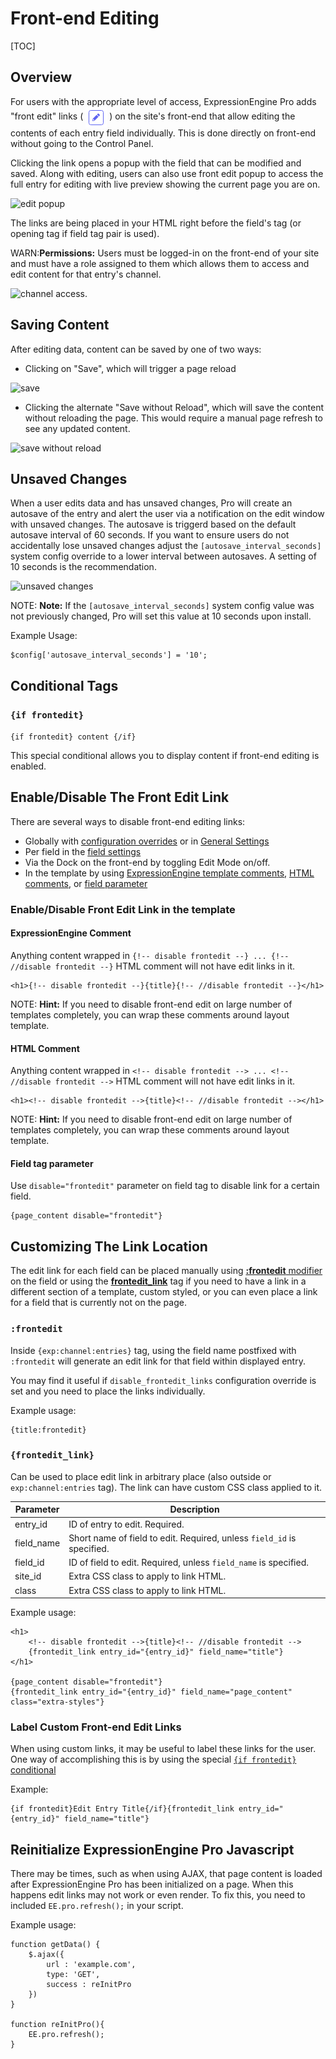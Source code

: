<!--
    This source file is part of the open source project
    ExpressionEngine User Guide (https://github.com/ExpressionEngine/ExpressionEngine-User-Guide)

    @link      https://expressionengine.com/
    @copyright Copyright (c) 2003-2021, Packet Tide, LLC (https://packettide.com)
    @license   https://expressionengine.com/license Licensed under Apache License, Version 2.0
-->

# Front-end Editing

[TOC]

## Overview 
For users with the appropriate level of access, ExpressionEngine Pro adds "front edit" links ( <img style="margin-bottom: 0px; vertical-align: middle; display:inline-block;" src="../../_images/pro_edit.png" alt="pro edit icon"> ) on the site's front-end that allow editing the contents of each entry field individually. This is done directly on front-end without going to the Control Panel.

Clicking the link opens a popup with the field that can be modified and saved. Along with editing, users can also use front edit popup to access the full entry for editing with live preview showing the current page you are on.

![edit popup](_images/ee-pro-window.png)

The links are being placed in your HTML right before the field's tag (or opening tag if field tag pair is used).

WARN:**Permissions:** Users must be logged-in on the front-end of your site and must have a role assigned to them which allows them to access and edit content for that entry's channel.

![channel access](_images/ee-role-channel-access.png).

## Saving Content
After editing data, content can be saved by one of two ways:
- Clicking on "Save", which will trigger a page reload

![save](_images/ee-pro-save.png)

- Clicking the alternate "Save without Reload", which will save the content without reloading the page. This would require a manual page refresh to see any updated content.

![save without reload](_images/ee-pro-save-reload.png)

## Unsaved Changes
When a user edits data and has unsaved changes, Pro will create an autosave of the entry and alert the user via a notification on the edit window with unsaved changes. The autosave is triggerd based on the default autosave interval of 60 seconds. If you want to ensure users do not accidentally lose unsaved changes adjust the `[autosave_interval_seconds]` system config override to a lower interval between autosaves. A setting of 10 seconds is the recommendation.

![unsaved changes](_images/pro_unsaved_changes.png)

NOTE: **Note:** If the `[autosave_interval_seconds]` system config value was not previously changed, Pro will set this value at 10 seconds upon install.

Example Usage:

```
$config['autosave_interval_seconds'] = '10'; 
```
## Conditional Tags

### `{if frontedit}`

```{if frontedit} content {/if}```

This special conditional allows you to display content if front-end editing is enabled.


## Enable/Disable The Front Edit Link

There are several ways to disable front-end editing links:
 - Globally with [configuration overrides](/general/system-configuration-overrides.html#enable_frontedit_links) or in [General Settings](/control-panel/settings/front-end-editing.md#enable-automatic-front-end-editing-links)
 - Per field in the [field settings](control-panel/field-manager/field-manager-settings.md)
 - Via the Dock on the front-end by toggling Edit Mode on/off.
 - In the template by using [ExpressionEngine template comments](#expressionengine-comment), [HTML comments](#html-comment), or [field parameter](#field-tag-parameter)

### Enable/Disable Front Edit Link in the template

#### ExpressionEngine Comment

Anything content wrapped in `{!-- disable frontedit --} ... {!-- //disable frontedit --}` HTML comment will not have edit links in it.

    <h1>{!-- disable frontedit --}{title}{!-- //disable frontedit --}</h1>

NOTE: **Hint:** If you need to disable front-end edit on large number of templates completely, you can wrap these comments around layout template.


#### HTML Comment

Anything content wrapped in `<!-- disable frontedit --> ... <!-- //disable frontedit -->` HTML comment will not have edit links in it.

    <h1><!-- disable frontedit -->{title}<!-- //disable frontedit --></h1>

NOTE: **Hint:** If you need to disable front-end edit on large number of templates completely, you can wrap these comments around layout template.

#### Field tag parameter
Use `disable="frontedit"` parameter on field tag to disable link for a certain field.

    {page_content disable="frontedit"}

## Customizing The Link Location

The edit link for each field can be placed manually using [**:frontedit** modifier](#frontedit) on the field or using the [**frontedit_link**](#frontedit_link) tag if you need to have a link in a different section of a template, custom styled, or you can even place a link for a field that is currently not on the page.

### `:frontedit`

Inside `{exp:channel:entries}` tag, using the field name postfixed with `:frontedit` will generate an edit link for that field within displayed entry.

You may find it useful if `disable_frontedit_links` configuration override is set and you need to place the links individually.

Example usage:

    {title:frontedit}

### `{frontedit_link}`

Can be used to place edit link in arbitrary place (also outside or `exp:channel:entries` tag). The link can have custom CSS class applied to it.

| Parameter  | Description |
| ---------- | ----------- |
| entry_id   | ID of entry to edit. Required. |
| field_name | Short name of field to edit. Required, unless `field_id` is specified. |
| field_id   | ID of field to edit. Required, unless `field_name` is specified. |
| site_id    | Extra CSS class to apply to link HTML. |
| class      | Extra CSS class to apply to link HTML. |

Example usage:

    <h1>
        <!-- disable frontedit -->{title}<!-- //disable frontedit -->
        {frontedit_link entry_id="{entry_id}" field_name="title"}
    </h1>

    {page_content disable="frontedit"}
    {frontedit_link entry_id="{entry_id}" field_name="page_content" class="extra-styles"}


### Label Custom Front-end Edit Links
When using custom links, it may be useful to label these links for the user. One way of accomplishing this is by using the special [`{if frontedit}` conditional](#if-frontedit)

Example:

```
{if frontedit}Edit Entry Title{/if}{frontedit_link entry_id="{entry_id}" field_name="title"}
```

## Reinitialize ExpressionEngine Pro Javascript
There may be times, such as when using AJAX, that page content is loaded after ExpressionEngine Pro has been initialized on a page. When this happens edit links may not work or even render. To fix this, you need to included `EE.pro.refresh();` in your script. 

Example usage:

```
function getData() {
    $.ajax({
        url : 'example.com',
        type: 'GET',
        success : reInitPro
    })
}

function reInitPro(){
    EE.pro.refresh();
}
```
